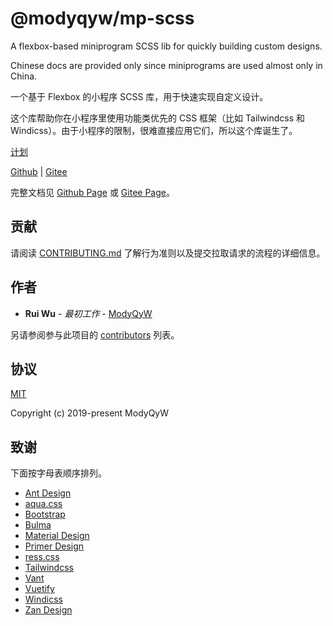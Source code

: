 # @modyqyw/mp-scss

A flexbox-based miniprogram SCSS lib for quickly building custom designs.

Chinese docs are provided only since miniprograms are used almost only in China.

一个基于 Flexbox 的小程序 SCSS 库，用于快速实现自定义设计。

这个库帮助你在小程序里使用功能类优先的 CSS 框架（比如 Tailwindcss 和 Windicss）。由于小程序的限制，很难直接应用它们，所以这个库诞生了。

[计划](https://github.com/ModyQyW/mp-scss/issues/8)

[Github](https://github.com/ModyQyW/mp-scss#readme) | [Gitee](https://gitee.com/ModyQyW/mp-scss#readme)

完整文档见 [Github Page](https://modyqyw.github.io/mp-scss/) 或 [Gitee Page](https://modyqyw.gitee.io/mp-scss/)。

## 贡献

请阅读 [CONTRIBUTING.md](./CONTRIBUTING.md) 了解行为准则以及提交拉取请求的流程的详细信息。

## 作者

- **Rui Wu** - *最初工作* - [ModyQyW](https://github.com/ModyQyW)

另请参阅参与此项目的 [contributors](https://github.com/ModyQyW/mp-scss/contributors) 列表。

## 协议

[MIT](./LICENSE)

Copyright (c) 2019-present ModyQyW

## 致谢

下面按字母表顺序排列。

- [Ant Design](https://ant.design/)
- [aqua.css](https://aquacss.netlify.app/)
- [Bootstrap](https://getbootstrap.com/)
- [Bulma](https://bulma.io/)
- [Material Design](https://material.io/)
- [Primer Design](https://primer.style/)
- [ress.css](https://ress-css.surge.sh/)
- [Tailwindcss](https://tailwindcss.com/)
- [Vant](https://vant-contrib.gitee.io/vant/)
- [Vuetify](https://vuetifyjs.com/)
- [Windicss](https://windicss.org/)
- [Zan Design](https://design.youzan.com/)
